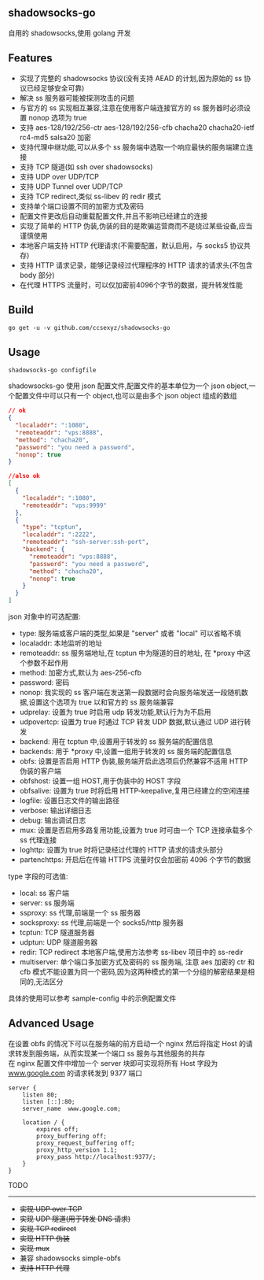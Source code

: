 shadowsocks-go
--------------
自用的 shadowsocks,使用 golang 开发

Features
--------

* 实现了完整的 shadowsocks 协议(没有支持 AEAD 的计划,因为原始的 ss 协议已经足够安全可靠)  
* 解决 ss 服务器可能被探测攻击的问题  
* 与官方的 ss 实现相互兼容,注意在使用客户端连接官方的 ss 服务器时必须设置 nonop 选项为 true  
* 支持 aes-128/192/256-ctr aes-128/192/256-cfb chacha20 chacha20-ietf rc4-md5 salsa20 加密  
* 支持代理中继功能,可以从多个 ss 服务端中选取一个响应最快的服务端建立连接  
* 支持 TCP 隧道(如 ssh over shadowsocks)  
* 支持 UDP over UDP/TCP  
* 支持 UDP Tunnel over UDP/TCP  
* 支持 TCP redirect,类似 ss-libev 的 redir 模式  
* 支持单个端口设置不同的加密方式及密码  
* 配置文件更改后自动重载配置文件,并且不影响已经建立的连接  
* 实现了简单的 HTTP 伪装,伪装的目的是欺骗运营商而不是绕过某些设备,应当谨慎使用    
* 本地客户端支持 HTTP 代理请求(不需要配置，默认启用，与 socks5 协议共存)  
* 支持 HTTP 请求记录，能够记录经过代理程序的 HTTP 请求的请求头(不包含 body 部分)
* 在代理 HTTPS 流量时，可以仅加密前4096个字节的数据，提升转发性能  

Build
-----
``` 
go get -u -v github.com/ccsexyz/shadowsocks-go  
```

Usage
-----
``` 
shadowsocks-go configfile
```

shadowsocks-go 使用 json 配置文件,配置文件的基本单位为一个 json object,一个配置文件中可以只有一个 object,也可以是由多个 json object 组成的数组 
```json
// ok 
{
  "localaddr": ":1080",
  "remoteaddr": "vps:8888",
  "method": "chacha20",
  "password": "you need a password",
  "nonop": true
}
```
```json
//also ok
[
  {
    "localaddr": ":1080",
    "remoteaddr": "vps:9999"
  },
  {
    "type": "tcptun",
    "localaddr": ":2222",
    "remoteaddr": "ssh-server:ssh-port",
    "backend": {
      "remoteaddr": "vps:8888",
      "password": "you need a password",
      "method": "chacha20",
      "nonop": true
    }
  }
]
```

json 对象中的可选配置:
* type: 服务端或客户端的类型,如果是 "server" 或者 "local" 可以省略不填  
* localaddr: 本地监听的地址  
* remoteaddr: ss 服务端地址,在 tcptun 中为隧道的目的地址, 在 *proxy 中这个参数不起作用  
* method: 加密方式,默认为 aes-256-cfb     
* password: 密码  
* nonop: 我实现的 ss 客户端在发送第一段数据时会向服务端发送一段随机数据,设置这个选项为 true 以和官方的 ss 服务端兼容   
* udprelay: 设置为 true 时启用 udp 转发功能,默认行为为不启用  
* udpovertcp: 设置为 true 时通过 TCP 转发 UDP 数据,默认通过 UDP 进行转发  
* backend: 用在 tcptun 中,设置用于转发的 ss 服务端的配置信息  
* backends: 用于 *proxy 中,设置一组用于转发的 ss 服务端的配置信息  
* obfs: 设置是否启用 HTTP 伪装,服务端开启此选项后仍然兼容不适用 HTTP 伪装的客户端    
* obfshost: 设置一组 HOST,用于伪装中的 HOST 字段  
* obfsalive: 设置为 true 时将启用 HTTP-keepalive,复用已经建立的空闲连接  
* logfile: 设置日志文件的输出路径  
* verbose: 输出详细日志  
* debug: 输出调试日志  
* mux: 设置是否启用多路复用功能,设置为 true 时可由一个 TCP 连接承载多个 ss 代理连接  
* loghttp: 设置为 true 时将记录经过代理的 HTTP 请求的请求头部分  
* partenchttps: 开启后在传输 HTTPS 流量时仅会加密前 4096 个字节的数据  

type 字段的可选值:  
* local: ss 客户端
* server: ss 服务端  
* ssproxy: ss 代理,前端是一个 ss 服务器  
* socksproxy: ss 代理,前端是一个 socks5/http 服务器  
* tcptun: TCP 隧道服务器   
* udptun: UDP 隧道服务器    
* redir: TCP redirect 本地客户端,使用方法参考 ss-libev 项目中的 ss-redir  
* multiserver: 单个端口多加密方式及密码的 ss 服务端, 注意 aes 加密的 ctr 和 cfb 模式不能设置为同一个密码,因为这两种模式的第一个分组的解密结果是相同的,无法区分  

具体的使用可以参考 sample-config 中的示例配置文件  

Advanced Usage 
--------------

在设置 obfs 的情况下可以在服务端的前方启动一个 nginx 然后将指定 Host 的请求转发到服务端，从而实现某一个端口 ss 服务与其他服务的共存  
在 nginx 配置文件中增加一个 server 块即可实现将所有 Host 字段为 www.google.com 的请求转发到 9377 端口       
```
server {
	listen 80;
	listen [::]:80;
	server_name  www.google.com;

	location / {
		expires off;
		proxy_buffering off;
		proxy_request_buffering off;
		proxy_http_version 1.1;
		proxy_pass http://localhost:9377/;
	}
}

``` 

TODO  
____  

* ~~实现 UDP over TCP~~  
* ~~实现 UDP 隧道(用于转发 DNS 请求)~~  
* ~~实现 TCP redirect~~  
* ~~实现 HTTP 伪装~~  
* ~~实现 mux~~  
* 兼容 shadowsocks simple-obfs  
* ~~支持 HTTP 代理~~  